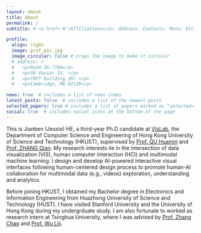 ```yaml
---
layout: about
title: About
permalink: /
subtitle: # <a href='#'>Affiliations</a>. Address. Contacts. Moto. Etc.

profile:
  align: right
  image: prof_pic.jpg
  image_circular: false # crops the image to make it circular
  # address: >
  #   <p>Room 36-776A</p>
  #   <p>50 Vassar St. </p>
  #   <p>(MIT building 36) </p>
  #   <p>Cambridge, MA 02139</p>

news: true  # includes a list of news items
latest_posts: false  # includes a list of the newest posts
selected_papers: true # includes a list of papers marked as "selected={true}"
social: true  # includes social icons at the bottom of the page
---
```


This is Jianben (Jessie) HE, a third-year Ph.D candidate at [VisLab](http://vis.cse.ust.hk/), the Department of Computer Science  and Engineering of Hong Kong University of Science and Technology (HKUST), supervised by [Prof. QU Huamin](http://huamin.org/) and [Prof. ZHANG Qian](https://www.cse.ust.hk/~qianzh/). My research interests lie in the intersection of data visualization (VIS), human computer interaction (HCI) and multimodal machine learning. I design and develop AI-powered interactive visual interfaces following human-centered design process to promote human-AI collaboration for multimodal data (e.g., videos) exploration, understanding and analytics.

Before joining HKUST, I obtained my Bachelor degree in Electronics and Information Engineering from Huazhong University of Science and Technology (HUST). 
I have visited Stanford University and the University of Hong Kong during my undergrduate study. 
I am also fortunate to worked as research intern at Tsinghua University, where I was advised by [Prof. Zhang Chao](https://netsec.ccert.edu.cn/people/chaoz/) and [Prof. Wu Liji](https://www.sic.tsinghua.edu.cn/info/1015/1246.html).

<!--
Write your biography here. Tell the world about yourself. Link to your favorite [subreddit](http://reddit.com). You can put a picture in, too. The code is already in, just name your picture `prof_pic.jpg` and put it in the `img/` folder.test

Put your address / P.O. box / other info right below your picture. You can also disable any of these elements by editing `profile` property of the YAML header of your `_pages/about.md`. Edit `_bibliography/papers.bib` and Jekyll will render your [publications page](/al-folio/publications/) automatically.

Link to your social media connections, too. This theme is set up to use [Font Awesome icons](http://fortawesome.github.io/Font-Awesome/) and [Academicons](https://jpswalsh.github.io/academicons/), like the ones below. Add your Facebook, Twitter, LinkedIn, Google Scholar, or just disable all of them.
-->
